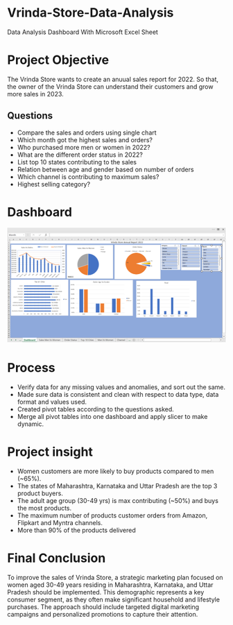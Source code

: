 # Vrinda-Store-Data-Analysis
Data Analysis Dashboard With Microsoft Excel Sheet

# Project Objective
The Vrinda Store wants to create an anuual sales report for 2022. So that, the owner of the Vrinda Store can understand their customers and grow more sales in 2023. 

## Questions

* Compare the sales and orders using single chart
* Which month got the highest sales and orders?
* Who purchased more men or women in 2022?
* What are the different order status in 2022?
* List top 10 states contributing to the sales
* Relation between age and gender based on number of orders
* Which channel is contributing to maximum sales?
* Highest selling category?

# Dashboard
![Alt Text](https://github.com/Ajitha98/Vrinda-Store-Data-Analysis/blob/main/Screenshot%20(295).png)

# Process
* Verify data for any missing values and anomalies, and sort out the same.
* Made sure data is consistent and clean with respect to data type, data format and values used.
* Created pivot tables according to the questions asked.
* Merge all pivot tables into one dashboard and apply slicer to make dynamic.

# Project insight
* Women customers are more likely to buy products compared to men (~65%).
* The states of Maharashtra, Karnataka and Uttar Pradesh are the top 3 product buyers.
* The adult age group (30-49 yrs) is max contributing (~50%) and buys the most products.
* The maximum number of products customer orders from Amazon, Flipkart and Myntra channels.
* More than 90% of the products delivered

# Final Conclusion
To improve the sales of Vrinda Store, a strategic marketing plan focused on women aged 30-49 years residing in Maharashtra, Karnataka, and Uttar Pradesh should be implemented. This demographic represents a key consumer segment, as they often make significant household and lifestyle purchases. The approach should include targeted digital marketing campaigns and personalized promotions to capture their attention.
